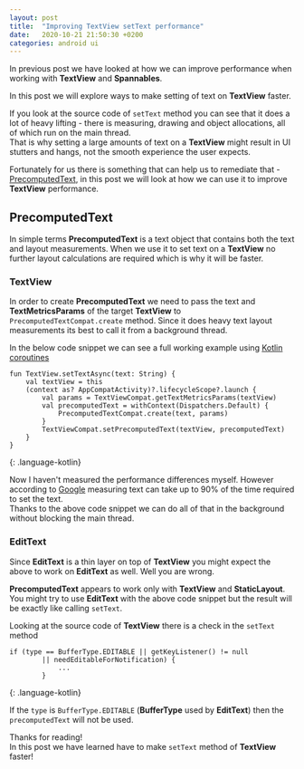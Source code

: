 ```yaml
---
layout: post
title:  "Improving TextView setText performance"
date:   2020-10-21 21:50:30 +0200
categories: android ui
---
```


In previous post we have looked at how we can improve performance when working with **TextView** and **Spannables**.

In this post we will explore ways to make setting of text on **TextView** faster.

If you look at the source code of `setText` method you can see that it does a lot of heavy lifting - there is measuring, drawing and object allocations, all of which run on the main thread. <br />
That is why setting a large amounts of text on a **TextView** might result in UI stutters and hangs, not the smooth experience the user expects.

Fortunately for us there is something that can help us to remediate that - [PrecomputedText](https://developer.android.com/reference/android/text/PrecomputedText), in this post we will look at how we can use it to improve **TextView** performance.

## PrecomputedText

In simple terms **PrecomputedText** is a text object that contains both the text and layout measurements. When we use it to set text on a **TextView** no further layout calculations are required which is why it will be faster.

### TextView

In order to create **PrecomputedText** we need to pass the text and **TextMetricsParams** of the target **TextView** to `PrecomputedTextCompat.create` method.
Since it does heavy text layout measurements its best to call it from a background thread.

In the below code snippet we can see a full working example using [Kotlin coroutines](https://github.com/Kotlin/kotlinx.coroutines)

~~~
fun TextView.setTextAsync(text: String) {
    val textView = this
    (context as? AppCompatActivity)?.lifecycleScope?.launch {
        val params = TextViewCompat.getTextMetricsParams(textView)
        val precomputedText = withContext(Dispatchers.Default) {
            PrecomputedTextCompat.create(text, params)
        }
        TextViewCompat.setPrecomputedText(textView, precomputedText)
    }
}
~~~
{: .language-kotlin}

Now I haven't measured the performance differences myself.
However according to [Google](https://android-developers.googleblog.com/2018/07/whats-new-for-text-in-android-p.html) measuring text can take up to 90% of the time required to set the text.<br />
Thanks to the above code snippet we can do all of that in the background without blocking the main thread.

### EditText
Since **EditText** is a thin layer on top of **TextView** you might expect the above to work on **EditText** as well.
Well you are wrong.

**PrecomputedText** appears to work only with **TextView** and **StaticLayout**. You might try to use **EditText** with the above code snippet but the result will be exactly like calling `setText`.

Looking at the source code of **TextView** there is a check in the `setText` method

~~~
if (type == BufferType.EDITABLE || getKeyListener() != null
        || needEditableForNotification) {
            ...
        }
~~~
{: .language-kotlin}

If the `type` is `BufferType.EDITABLE` (**BufferType** used by **EditText**) then the `precomputedText` will not be used.

Thanks for reading! <br />
In this post we have learned have to make `setText` method of **TextView** faster!
